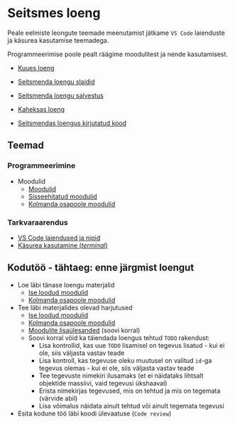# Seitsmes loeng

Peale eelmiste leongute teemade meenutamist jätkame `VS Code` laienduste ja käsurea kasutamise teemadega.

Programmeerimise poole pealt räägime moodulitest ja nende kasutamisest.

- [Kuues loeng](../Lesson-06/README.md)
- [Seitsmenda loengu slaidid](Slides.md)
- [Seitsmenda loengu salvestus](https://youtu.be/ZMZY5vfkdvQ)
- [Kaheksas loeng](../Lesson-08/README.md)

- [Seitsmendas loengus kirjutatud kood]()

## Teemad

### Programmeerimine

- Moodulid
  - [Moodulid](../../../Subjects/Programming-Basics/Topics/Modules/README.md)
  - [Sisseehitatud moodulid](../../../Subjects/Programming-Basics/Topics/Modules-Built-In/README.md)
  - [Kolmanda osapoole moodulid](../../../Subjects/Programming-Basics/Topics/Modules-Third-Party/README.md)

### Tarkvaraarendus

- [VS Code laiendused ja nipid](../../../Subjects/Software-Development/Topics/VSCode-Tips/README.md)
- [Käsurea kasutamine (_terminal_)](../../../Subjects/Software-Development/Topics/Command-Line/README.md)

## Kodutöö - tähtaeg: enne järgmist loengut

- Loe läbi tänase loengu materjalid
  - [Ise loodud moodulid](../../../Subjects/Programming-Basics/Topics/Modules/README.md)
  - [Kolmanda osapoole moodulid](../../../Subjects/Programming-Basics/Topics/Modules-Third-Party/README.md)
- Tee läbi materjalides olevad harjutused
  - [Ise loodud moodulid](../../../Subjects/Programming-Basics/Topics/Modules/README.md#harjutused)
  - [Kolmanda osapoole moodulid](../../../Subjects/Programming-Basics/Topics/Modules-Third-Party/README.md#harjutused)
  - [Moodulite lisaülesanded](../../../Subjects/Programming-Basics/Topics/Modules-Third-Party/Exercises.md) (soovi korral)
  - Soovi korral võid ka täiendada loengus tehtud `TODO` rakendust:
    - Lisa kontrollid, kas uue `TODO` lisamisel on tegevus lisatud - kui ei ole, siis väljasta vastav teade
    - Lisa kontroll, kas tegevuse oleku muutusel on valitud `id`-ga tegevus olemas - kui ei ole, siis väljasta vastav teade
    - Tee tegevuste nimekiri ilusamaks (et ei näidataks lihtsalt objektide massiivi, vaid tegevusi ükshaaval)
    - Erista nimekirjas tegevused, mis on tehtud ja mis on tegemata (värvide abil)
    - Lisa võimalus näidata ainult tehtud või ainult tegemata tegevusi
- Esita kodune töö läbi koodi ülevaatuse (`Code review`)
